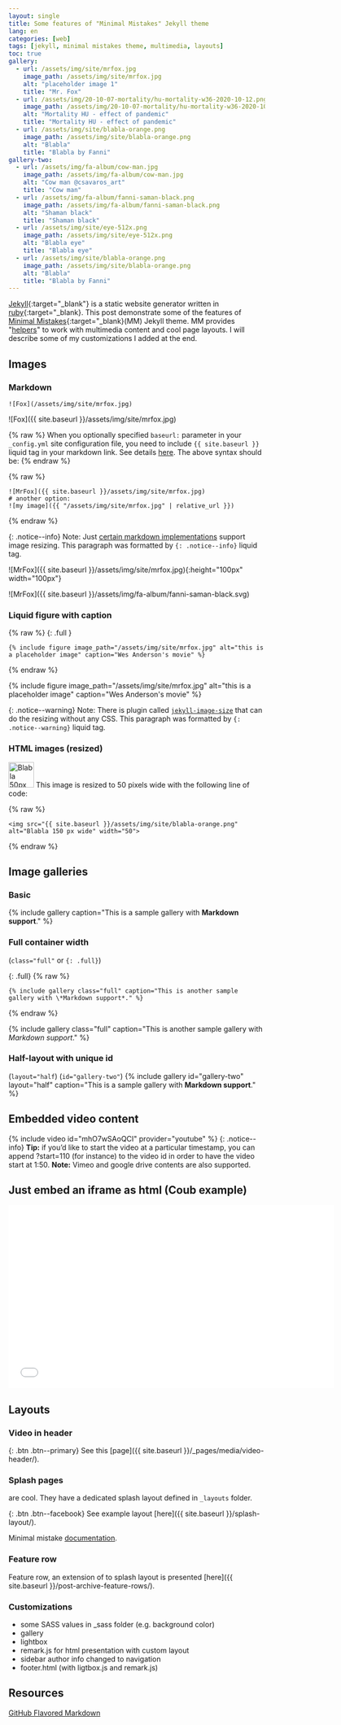 ```yaml
---
layout: single
title: Some features of "Minimal Mistakes" Jekyll theme
lang: en
categories: [web]
tags: [jekyll, minimal mistakes theme, multimedia, layouts]
toc: true
gallery:
  - url: /assets/img/site/mrfox.jpg
    image_path: /assets/img/site/mrfox.jpg
    alt: "placeholder image 1"
    title: "Mr. Fox"
  - url: /assets/img/20-10-07-mortality/hu-mortality-w36-2020-10-12.png
    image_path: /assets/img/20-10-07-mortality/hu-mortality-w36-2020-10-12.png
    alt: "Mortality HU - effect of pandemic"
    title: "Mortality HU - effect of pandemic"
  - url: /assets/img/site/blabla-orange.png
    image_path: /assets/img/site/blabla-orange.png
    alt: "Blabla"
    title: "Blabla by Fanni"
gallery-two:
  - url: /assets/img/fa-album/cow-man.jpg
    image_path: /assets/img/fa-album/cow-man.jpg
    alt: "Cow man @csavaros_art"
    title: "Cow man"
  - url: /assets/img/fa-album/fanni-saman-black.png
    image_path: /assets/img/fa-album/fanni-saman-black.png
    alt: "Shaman black"
    title: "Shaman black"
  - url: /assets/img/site/eye-512x.png
    image_path: /assets/img/site/eye-512x.png
    alt: "Blabla eye"
    title: "Blabla eye"
  - url: /assets/img/site/blabla-orange.png
    image_path: /assets/img/site/blabla-orange.png
    alt: "Blabla"
    title: "Blabla by Fanni"
---
```

[Jekyll](https://jekyllrb.com/){:target="_blank"} is a static website generator written in [ruby](https://www.ruby-lang.org/en/){:target="_blank}. This post demonstrate some of the features of [Minimal Mistakes](https://mademistakes.com/work/minimal-mistakes-jekyll-theme/){:target="_blank}(MM) Jekyll theme. MM provides  "[helpers](https://mmistakes.github.io/minimal-mistakes/docs/helpers/)" to work with multimedia content and cool page layouts. I will describe some of my customizations I added at the end.

## Images

### Markdown
```
![Fox](/assets/img/site/mrfox.jpg)
```

![Fox]({{ site.baseurl }}/assets/img/site/mrfox.jpg)

{% raw %}
When you optionally specified `baseurl:` parameter in your `_config.yml` site configuration file, you need to include `{{ site.baseurl }}` liquid tag in your markdown link. See details [here](https://github.com/mmistakes/minimal-mistakes/issues/2510). The above syntax should be:
{% endraw %}

{% raw %}
```
![MrFox]({{ site.baseurl }}/assets/img/site/mrfox.jpg)
# another option:
![my image]({{ "/assets/img/site/mrfox.jpg" | relative_url }})
```
{% endraw %}

{: .notice--info}
Note: Just [certain markdown implementations](https://stackoverflow.com/questions/14675913/changing-image-size-in-markdown) support image resizing. This paragraph was formatted by `{: .notice--info}` liquid tag.

![MrFox]({{ site.baseurl }}/assets/img/site/mrfox.jpg){:height="100px" width="100px"}

![MrFox]({{ site.baseurl }}/assets/img/fa-album/fanni-saman-black.svg)


### Liquid figure with caption

{% raw %}
{: .full }
```
{% include figure image_path="/assets/img/site/mrfox.jpg" alt="this is a placeholder image" caption="Wes Anderson's movie" %}
```
{% endraw %}

{% include figure image_path="/assets/img/site/mrfox.jpg" alt="this is a placeholder image" caption="Wes Anderson's movie" %}

{: .notice--warning}
Note: There is plugin called [`jekyll-image-size`](https://github.com/generalui/jekyll-image-size) that can do the resizing without any CSS. This paragraph was formatted by `{: .notice--warning}` liquid tag.

### HTML images (resized)
<img src="https://zgfabian.github.io/mmistakes/assets/img/site/blabla-orange.png" alt="Blabla 50px wide" width="50">
This image is resized to 50 pixels wide with the following line of code:

{% raw %}
```
<img src="{{ site.baseurl }}/assets/img/site/blabla-orange.png" alt="Blabla 150 px wide" width="50">
```
{% endraw %}


## Image galleries

### Basic
{% include gallery caption="This is a sample gallery with **Markdown support**." %}

### Full container width 
(`class="full"` or `{: .full}`)

{: .full}
{% raw %}
```
{% include gallery class="full" caption="This is another sample gallery with \*Markdown support*." %}
```
{% endraw %}

{% include gallery class="full" caption="This is another sample gallery with *Markdown support*." %}


### Half-layout with unique id 
(`layout="half`) (`id="gallery-two"`)
{% include gallery id="gallery-two" layout="half" caption="This is a sample gallery with **Markdown support**." %}

## Embedded video content

{% include video id="mhO7wSAoQCI" provider="youtube" %}
{: .notice--info}
**Tip:** if you’d like to start the video at a particular timestamp, you can append ?start=110 (for instance) to the video id in order to have the video start at 1:50.
**Note:** Vimeo and google drive contents are also supported.

## Just embed an iframe as html (Coub example)
<iframe src="//coub.com/embed/2mts8f?muted=false&autostart=false&originalSize=false&startWithHD=false" frameborder="0" width="640" height="360" allow="autoplay"></iframe>

## Layouts
### Video in header

{: .btn .btn--primary}
See this [page]({{ site.baseurl }}/_pages/media/video-header/).

### Splash pages

are cool. They have a dedicated splash layout defined in `_layouts` folder. 

{: .btn .btn--facebook}
See example layout [here]({{ site.baseurl }}/splash-layout/).

Minimal mistake [documentation](https://mmistakes.github.io/minimal-mistakes/splash-page/).

### Feature row

Feature row, an extension of to splash layout is presented [here]({{ site.baseurl }}/post-archive-feature-rows/).

### Customizations

- some SASS values in _sass folder (e.g. background color)
- gallery
- lightbox
- remark.js for html presentation with custom layout
- sidebar author info changed to navigation
- footer.html (with ligtbox.js and remark.js)

## Resources

[GitHub Flavored Markdown](https://github.github.com/gfm/)

